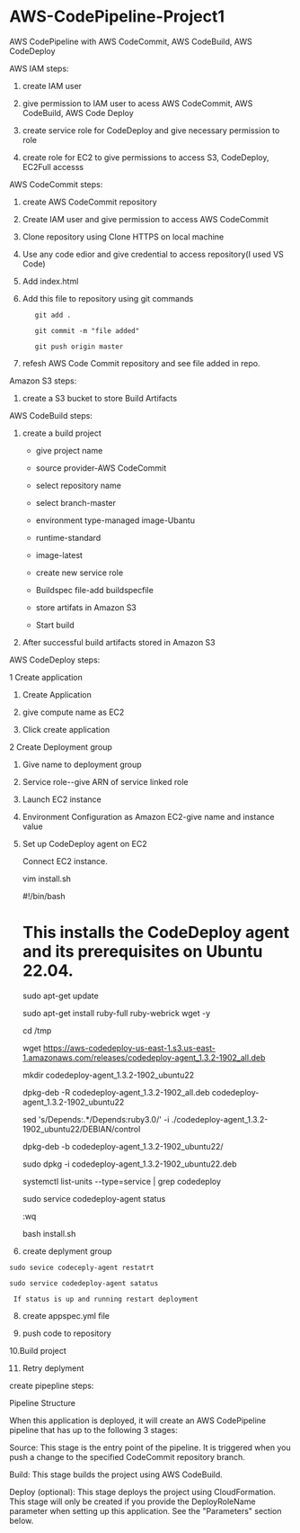 # AWS-CodePipeline-Project1
AWS CodePipeline with AWS CodeCommit, AWS CodeBuild, AWS CodeDeploy


AWS IAM steps:

  1. create IAM user
 
  2. give permission to IAM user to acess AWS CodeCommit, AWS CodeBuild, AWS Code Deploy

  3. create service role for CodeDeploy and give necessary permission to role 

  4. create role for EC2 to give permissions to access S3, CodeDeploy, EC2Full accesss   


AWS CodeCommit steps:

  1. create AWS CodeCommit repository

  2. Create IAM user and give permission to access AWS CodeCommit

  3. Clone repository using Clone HTTPS on local machine

  4. Use any code edior and give credential to access repository(I used VS Code)

  5. Add index.html 

  6. Add this file to repository using git commands

            git add .

            git commit -m "file added"

            git push origin master

   7. refesh AWS Code Commit repository and see file added in repo.


Amazon S3 steps:

1. create a S3 bucket to store Build Artifacts


AWS CodeBuild steps:

1. create a build project
  
     - give project name

     - source provider-AWS CodeCommit

     - select repository name

     - select branch-master

     - environment type-managed image-Ubantu

     - runtime-standard

     - image-latest

     - create new service role

     - Buildspec file-add buildspecfile 

     - store artifats in Amazon S3

     - Start build

2. After successful build artifacts stored in Amazon S3


AWS CodeDeploy steps:


1 Create application

  1. Create Application
   
  2. give compute name as EC2
   
  3. Click create application

2 Create Deployment group

  1. Give name to deployment group
  
  2. Service role--give ARN of service linked role 
  
  3. Launch EC2 instance
  
  4. Environment Configuration as Amazon EC2-give name and instance value
  
  5. Set up CodeDeploy agent on EC2
  
     Connect EC2 instance.
    
     vim install.sh
    
        #!/bin/bash 
        
        # This installs the CodeDeploy agent and its prerequisites on Ubuntu 22.04.  
        
        sudo apt-get update 
        
        sudo apt-get install ruby-full ruby-webrick wget -y 
        
        cd /tmp 
        
        wget https://aws-codedeploy-us-east-1.s3.us-east-1.amazonaws.com/releases/codedeploy-agent_1.3.2-1902_all.deb 
        
        mkdir codedeploy-agent_1.3.2-1902_ubuntu22 
        
        dpkg-deb -R codedeploy-agent_1.3.2-1902_all.deb codedeploy-agent_1.3.2-1902_ubuntu22 
        
        sed 's/Depends:.*/Depends:ruby3.0/' -i ./codedeploy-agent_1.3.2-1902_ubuntu22/DEBIAN/control 
        
        dpkg-deb -b codedeploy-agent_1.3.2-1902_ubuntu22/ 
        
        sudo dpkg -i codedeploy-agent_1.3.2-1902_ubuntu22.deb 
        
        systemctl list-units --type=service | grep codedeploy 
        
        sudo service codedeploy-agent status
       
       :wq
       
     bash install.sh
   
  7. create deplyment group
    
    sudo sevice codeceply-agent restatrt
    
    sudo service codedeploy-agent satatus
  
     If status is up and running restart deployment

  8. create appspec.yml file 
  
  9. push code to repository
  
  10.Build project
  
  11. Retry deplyment
  
  
create pipepline steps:

Pipeline Structure

  When this application is deployed, it will create an AWS CodePipeline pipeline that has up to the following 3 stages:

  Source: This stage is the entry point of the pipeline. It is triggered when you push a change to the specified CodeCommit repository branch.

  Build: This stage builds the project using AWS CodeBuild.

  Deploy (optional): This stage deploys the project using CloudFormation. This stage will only be created if you provide the DeployRoleName parameter when setting up                        this application. See the "Parameters" section below.


